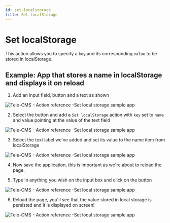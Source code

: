 ```yaml
---
id: set-localstorage
title: Set localStorage
---
```


# Set localStorage

This action allows you to specify a `key` and its corresponding `value` to be stored in localStorage.

## Example: App that stores a name in localStorage and displays it on reload

1. Add an input field, button and a text as shown

<div style={{textAlign: 'center'}}>

![Tele-CMS - Action reference -Set local storage sample app](/img/actions/localstorage/1.png)

</div>

2. Select the button and add a `Set localStorage` action with `key` set to `name` and value pointing at the value of the text field

<div style={{textAlign: 'center'}}>

![Tele-CMS - Action reference -Set local storage sample app](/img/actions/localstorage/2.png)

</div>

3. Select the text label we've added and set its value to the name item from localStorage

<div style={{textAlign: 'center'}}>

![Tele-CMS - Action reference -Set local storage sample app](/img/actions/localstorage/3.png)

</div>

4. Now save the application, this is important as we're about to reload the page.

5. Type in anything you wish on the input box and click on the button

<div style={{textAlign: 'center'}}>

![Tele-CMS - Action reference -Set local storage sample app](/img/actions/localstorage/5.png)

</div>

6. Reload the page, you'll see that the value stored in local storage is persisted and it is displayed on screen!

<div style={{textAlign: 'center'}}>

![Tele-CMS - Action reference -Set local storage sample app](/img/actions/localstorage/6.png)

</div>
